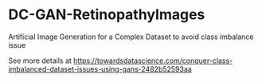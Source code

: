 # DC-GAN-RetinopathyImages
Artificial Image Generation for a Complex Dataset to avoid class imbalance issue

See more details at https://towardsdatascience.com/conquer-class-imbalanced-dataset-issues-using-gans-2482b52593aa
